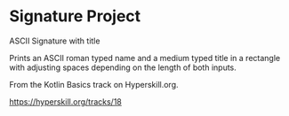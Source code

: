 # Signature Project

ASCII Signature with title

Prints an ASCII roman typed name and a medium typed title in a rectangle with adjusting spaces depending on the length of both inputs.

From the Kotlin Basics track on Hyperskill.org.

https://hyperskill.org/tracks/18
